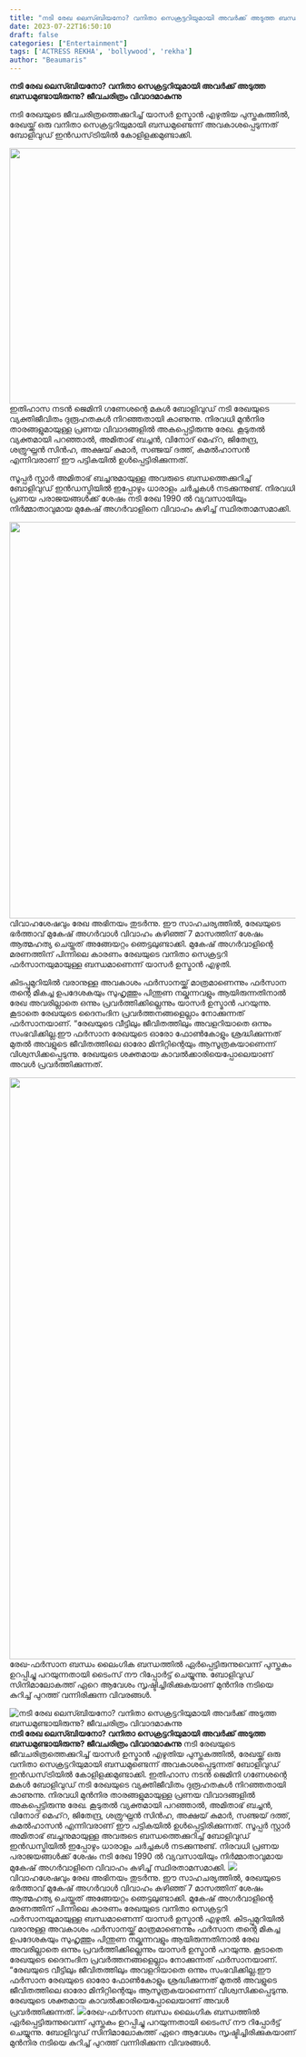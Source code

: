 ```yaml
---
title: "നടി രേഖ ലെസ്ബിയനോ? വനിതാ സെക്രട്ടറിയുമായി അവർക്ക് അടുത്ത ബന്ധമുണ്ടായിരുന്നു? ജീവചരിത്രം വിവാദമാകുന്നു"
date: 2023-07-22T16:50:10
draft: false
categories: ["Entertainment"]
tags: ['ACTRESS REKHA', 'bollywood', 'rekha']
author: "Beaumaris"
---
```


<strong>നടി രേഖ ലെസ്ബിയനോ? വനിതാ സെക്രട്ടറിയുമായി അവർക്ക് അടുത്ത ബന്ധമുണ്ടായിരുന്നു? ജീവചരിത്രം വിവാദമാകുന്നു </strong>

നടി രേഖയുടെ ജീവചരിത്രത്തെക്കുറിച്ച് യാസർ ഉസ്മാൻ എഴുതിയ പുസ്തകത്തിൽ, രേഖയ്ക്ക് ഒരു വനിതാ സെക്രട്ടറിയുമായി ബന്ധമുണ്ടെന്ന് അവകാശപ്പെടുന്നത് ബോളിവുഡ് ഇൻഡസ്‌ട്രിയിൽ കോളിളക്കമുണ്ടാക്കി.

<a href="https://cdn.boolokam.com/articles/2023/07/FWW-2.jpg"><img class="alignnone size-full wp-image-404146" src="https://cdn.boolokam.com/articles/2023/07/FWW-2.jpg" alt="" width="800" height="450" /></a>ഇതിഹാസ നടൻ ജെമിനി ഗണേശന്റെ മകൾ ബോളിവുഡ് നടി രേഖയുടെ വ്യക്തിജീവിതം ദുരൂഹതകൾ നിറഞ്ഞതായി കാണുന്നു. നിരവധി മുൻനിര താരങ്ങളുമായുള്ള പ്രണയ വിവാദങ്ങളിൽ അകപ്പെട്ടിരുന്നു രേഖ. കൂടുതൽ വ്യക്തമായി പറഞ്ഞാൽ, അമിതാഭ് ബച്ചൻ, വിനോദ് മെഹ്‌റ, ജിതേന്ദ്ര, ശത്രുഘ്നൻ സിൻഹ, അക്ഷയ് കുമാർ, സഞ്ജയ് ദത്ത്, കമൽഹാസൻ എന്നിവരാണ് ഈ പട്ടികയിൽ ഉൾപ്പെട്ടിരിക്കുന്നത്.

സൂപ്പർ സ്റ്റാർ അമിതാഭ് ബച്ചനുമായുള്ള അവരുടെ ബന്ധത്തെക്കുറിച്ച് ബോളിവുഡ് ഇൻഡസ്ട്രിയിൽ ഇപ്പോഴും ധാരാളം ചർച്ചകൾ നടക്കുന്നുണ്ട്. നിരവധി പ്രണയ പരാജയങ്ങൾക്ക് ശേഷം നടി രേഖ 1990 ൽ വ്യവസായിയും നിർമ്മാതാവുമായ മുകേഷ് അഗർവാളിനെ വിവാഹം കഴിച്ച് സ്ഥിരതാമസമാക്കി.

<a href="https://cdn.boolokam.com/articles/2023/07/DQ.webp"><img class="alignnone size-full wp-image-404147" src="https://cdn.boolokam.com/articles/2023/07/DQ.webp" alt="" width="700" height="698" /></a>വിവാഹശേഷവും രേഖ അഭിനയം തുടർന്നു. ഈ സാഹചര്യത്തിൽ, രേഖയുടെ ഭർത്താവ് മുകേഷ് അഗർവാൾ വിവാഹം കഴിഞ്ഞ് 7 മാസത്തിന് ശേഷം ആത്മഹത്യ ചെയ്തത് അങ്ങേയറ്റം ഞെട്ടലുണ്ടാക്കി. മുകേഷ് അഗർവാളിന്റെ മരണത്തിന് പിന്നിലെ കാരണം രേഖയുടെ വനിതാ സെക്രട്ടറി ഫർസാനയുമായുള്ള ബന്ധമാണെന്ന് യാസർ ഉസ്മാൻ എഴുതി.

കിടപ്പുമുറിയിൽ വരാനുള്ള അവകാശം ഫർസാനയ്ക്ക് മാത്രമാണെന്നും ഫർസാന തന്റെ മികച്ച ഉപദേശകയും സുഹൃത്തും പിന്തുണ നല്കുന്നവളും ആയിരുന്നതിനാൽ രേഖ അവരില്ലാതെ ഒന്നും പ്രവർത്തിക്കില്ലെന്നും യാസർ ഉസ്മാൻ പറയുന്നു. കൂടാതെ രേഖയുടെ ദൈനംദിന പ്രവർത്തനങ്ങളെല്ലാം നോക്കുന്നത് ഫർസാനയാണ്. “രേഖയുടെ വീട്ടിലും ജീവിതത്തിലും അവളറിയാതെ ഒന്നും സംഭവിക്കില്ല.ഈ ഫർസാന രേഖയുടെ ഓരോ ഫോൺകോളും ശ്രദ്ധിക്കുന്നത് മുതൽ അവളുടെ ജീവിതത്തിലെ ഓരോ മിനിറ്റിന്റെയും ആസൂത്രകയാണെന്ന് വിശ്വസിക്കപ്പെടുന്നു. രേഖയുടെ ശക്തമായ കാവൽക്കാരിയെപ്പോലെയാണ് അവൾ പ്രവർത്തിക്കുന്നത്.

<a href="https://cdn.boolokam.com/articles/2023/07/FQ.jpg"><img class="alignnone size-large wp-image-404148" src="https://cdn.boolokam.com/articles/2023/07/FQ-575x1024.jpg" alt="" width="575" height="1024" /></a>രേഖ-ഫർസാന ബന്ധം ലൈംഗിക ബന്ധത്തിൽ ഏർപ്പെട്ടിരുന്നുവെന്ന് പുസ്തകം ഉറപ്പിച്ചു പറയുന്നതായി ടൈംസ് നൗ റിപ്പോർട്ട് ചെയ്യുന്നു. ബോളിവുഡ് സിനിമാലോകത്ത് ഏറെ ആവേശം സൃഷ്ടിച്ചിരിക്കുകയാണ് മുൻനിര നടിയെ കുറിച്ച് പുറത്ത് വന്നിരിക്കുന്ന വിവരങ്ങൾ.


![നടി രേഖ ലെസ്ബിയനോ? വനിതാ സെക്രട്ടറിയുമായി അവർക്ക് അടുത്ത ബന്ധമുണ്ടായിരുന്നു? ജീവചരിത്രം വിവാദമാകുന്നു](https://cdn.boolokam.com/articles/2023/07/FWW-2.jpg)**നടി രേഖ ലെസ്ബിയനോ? വനിതാ സെക്രട്ടറിയുമായി അവർക്ക് അടുത്ത ബന്ധമുണ്ടായിരുന്നു? ജീവചരിത്രം വിവാദമാകുന്നു** നടി രേഖയുടെ ജീവചരിത്രത്തെക്കുറിച്ച് യാസർ ഉസ്മാൻ എഴുതിയ പുസ്തകത്തിൽ, രേഖയ്ക്ക് ഒരു വനിതാ സെക്രട്ടറിയുമായി ബന്ധമുണ്ടെന്ന് അവകാശപ്പെടുന്നത് ബോളിവുഡ് ഇൻഡസ്‌ട്രിയിൽ കോളിളക്കമുണ്ടാക്കി. [](https://cdn.boolokam.com/articles/2023/07/FWW-2.jpg)ഇതിഹാസ നടൻ ജെമിനി ഗണേശന്റെ മകൾ ബോളിവുഡ് നടി രേഖയുടെ വ്യക്തിജീവിതം ദുരൂഹതകൾ നിറഞ്ഞതായി കാണുന്നു. നിരവധി മുൻനിര താരങ്ങളുമായുള്ള പ്രണയ വിവാദങ്ങളിൽ അകപ്പെട്ടിരുന്നു രേഖ. കൂടുതൽ വ്യക്തമായി പറഞ്ഞാൽ, അമിതാഭ് ബച്ചൻ, വിനോദ് മെഹ്‌റ, ജിതേന്ദ്ര, ശത്രുഘ്നൻ സിൻഹ, അക്ഷയ് കുമാർ, സഞ്ജയ് ദത്ത്, കമൽഹാസൻ എന്നിവരാണ് ഈ പട്ടികയിൽ ഉൾപ്പെട്ടിരിക്കുന്നത്. സൂപ്പർ സ്റ്റാർ അമിതാഭ് ബച്ചനുമായുള്ള അവരുടെ ബന്ധത്തെക്കുറിച്ച് ബോളിവുഡ് ഇൻഡസ്ട്രിയിൽ ഇപ്പോഴും ധാരാളം ചർച്ചകൾ നടക്കുന്നുണ്ട്. നിരവധി പ്രണയ പരാജയങ്ങൾക്ക് ശേഷം നടി രേഖ 1990 ൽ വ്യവസായിയും നിർമ്മാതാവുമായ മുകേഷ് അഗർവാളിനെ വിവാഹം കഴിച്ച് സ്ഥിരതാമസമാക്കി. [![](https://cdn.boolokam.com/articles/2023/07/DQ.webp)](https://cdn.boolokam.com/articles/2023/07/DQ.webp)വിവാഹശേഷവും രേഖ അഭിനയം തുടർന്നു. ഈ സാഹചര്യത്തിൽ, രേഖയുടെ ഭർത്താവ് മുകേഷ് അഗർവാൾ വിവാഹം കഴിഞ്ഞ് 7 മാസത്തിന് ശേഷം ആത്മഹത്യ ചെയ്തത് അങ്ങേയറ്റം ഞെട്ടലുണ്ടാക്കി. മുകേഷ് അഗർവാളിന്റെ മരണത്തിന് പിന്നിലെ കാരണം രേഖയുടെ വനിതാ സെക്രട്ടറി ഫർസാനയുമായുള്ള ബന്ധമാണെന്ന് യാസർ ഉസ്മാൻ എഴുതി. കിടപ്പുമുറിയിൽ വരാനുള്ള അവകാശം ഫർസാനയ്ക്ക് മാത്രമാണെന്നും ഫർസാന തന്റെ മികച്ച ഉപദേശകയും സുഹൃത്തും പിന്തുണ നല്കുന്നവളും ആയിരുന്നതിനാൽ രേഖ അവരില്ലാതെ ഒന്നും പ്രവർത്തിക്കില്ലെന്നും യാസർ ഉസ്മാൻ പറയുന്നു. കൂടാതെ രേഖയുടെ ദൈനംദിന പ്രവർത്തനങ്ങളെല്ലാം നോക്കുന്നത് ഫർസാനയാണ്. “രേഖയുടെ വീട്ടിലും ജീവിതത്തിലും അവളറിയാതെ ഒന്നും സംഭവിക്കില്ല.ഈ ഫർസാന രേഖയുടെ ഓരോ ഫോൺകോളും ശ്രദ്ധിക്കുന്നത് മുതൽ അവളുടെ ജീവിതത്തിലെ ഓരോ മിനിറ്റിന്റെയും ആസൂത്രകയാണെന്ന് വിശ്വസിക്കപ്പെടുന്നു. രേഖയുടെ ശക്തമായ കാവൽക്കാരിയെപ്പോലെയാണ് അവൾ പ്രവർത്തിക്കുന്നത്. [![](https://cdn.boolokam.com/articles/2023/07/FQ-575x1024.jpg)](https://cdn.boolokam.com/articles/2023/07/FQ.jpg)രേഖ-ഫർസാന ബന്ധം ലൈംഗിക ബന്ധത്തിൽ ഏർപ്പെട്ടിരുന്നുവെന്ന് പുസ്തകം ഉറപ്പിച്ചു പറയുന്നതായി ടൈംസ് നൗ റിപ്പോർട്ട് ചെയ്യുന്നു. ബോളിവുഡ് സിനിമാലോകത്ത് ഏറെ ആവേശം സൃഷ്ടിച്ചിരിക്കുകയാണ് മുൻനിര നടിയെ കുറിച്ച് പുറത്ത് വന്നിരിക്കുന്ന വിവരങ്ങൾ.
